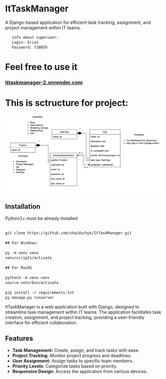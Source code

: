 # ItTaskManager
A Django-based application for efficient task tracking, assignment, and project management within IT teams.

```shell
   info about superuser:
   Login: krixn
   Password: 738059
```

# Feel free to use it 

### [ittaskmanager-2.onrender.com](https://ittaskmanager-2.onrender.com)

# This is sctructure for project:

![img.png](img.png)

## Installation

Python3+ must be already installed

```shell

git clone https://github.com/shaiduchyk/ItTaskManager.git

## For Windows:

py -m venv venv
venv/scripts/activate

## For MacOS

python3 -m venv venv
source venv/bin/activate 

pip install -r requirements.txt
py manage.py runserver

```

ItTaskManager is a web application built with Django, designed to streamline task management within IT teams. The application facilitates task creation, assignment, and project tracking, providing a user-friendly interface for efficient collaboration.

## Features

- **Task Management:** Create, assign, and track tasks with ease.
- **Project Tracking:** Monitor project progress and deadlines.
- **User Assignment:** Assign tasks to specific team members.
- **Priority Levels:** Categorize tasks based on priority.
- **Responsive Design:** Access the application from various devices.
